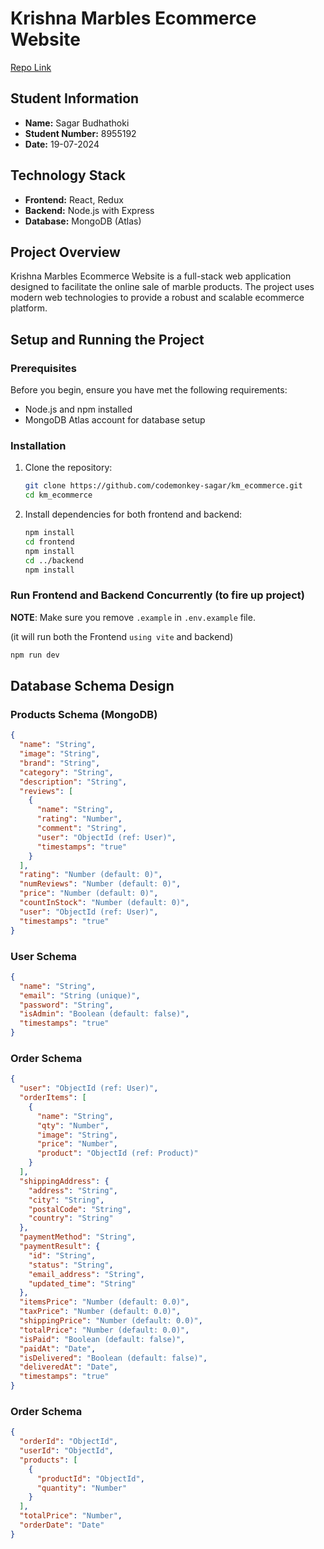 # Krishna Marbles Ecommerce Website

[Repo Link](https://github.com/codemonkey-sagar/km_ecommerce)

## Student Information

- **Name:** Sagar Budhathoki
- **Student Number:** 8955192
- **Date:** 19-07-2024

## Technology Stack

- **Frontend:** React, Redux
- **Backend:** Node.js with Express
- **Database:** MongoDB (Atlas)

## Project Overview

Krishna Marbles Ecommerce Website is a full-stack web application designed to facilitate the online sale of marble products. The project uses modern web technologies to provide a robust and scalable ecommerce platform.

## Setup and Running the Project

### Prerequisites

Before you begin, ensure you have met the following requirements:

- Node.js and npm installed
- MongoDB Atlas account for database setup

### Installation

1. Clone the repository:

   ```sh
   git clone https://github.com/codemonkey-sagar/km_ecommerce.git
   cd km_ecommerce
   ```

2. Install dependencies for both frontend and backend:
   ```sh
   npm install
   cd frontend
   npm install
   cd ../backend
   npm install
   ```

### Run Frontend and Backend Concurrently (to fire up project)

**NOTE**: Make sure you remove `.example` in `.env.example` file.

(it will run both the Frontend `using vite` and backend)

```sh
npm run dev
```

## Database Schema Design

### Products Schema (MongoDB)

```json
{
  "name": "String",
  "image": "String",
  "brand": "String",
  "category": "String",
  "description": "String",
  "reviews": [
    {
      "name": "String",
      "rating": "Number",
      "comment": "String",
      "user": "ObjectId (ref: User)",
      "timestamps": "true"
    }
  ],
  "rating": "Number (default: 0)",
  "numReviews": "Number (default: 0)",
  "price": "Number (default: 0)",
  "countInStock": "Number (default: 0)",
  "user": "ObjectId (ref: User)",
  "timestamps": "true"
}
```

### User Schema

```json
{
  "name": "String",
  "email": "String (unique)",
  "password": "String",
  "isAdmin": "Boolean (default: false)",
  "timestamps": "true"
}
```

### Order Schema

```json
{
  "user": "ObjectId (ref: User)",
  "orderItems": [
    {
      "name": "String",
      "qty": "Number",
      "image": "String",
      "price": "Number",
      "product": "ObjectId (ref: Product)"
    }
  ],
  "shippingAddress": {
    "address": "String",
    "city": "String",
    "postalCode": "String",
    "country": "String"
  },
  "paymentMethod": "String",
  "paymentResult": {
    "id": "String",
    "status": "String",
    "email_address": "String",
    "updated_time": "String"
  },
  "itemsPrice": "Number (default: 0.0)",
  "taxPrice": "Number (default: 0.0)",
  "shippingPrice": "Number (default: 0.0)",
  "totalPrice": "Number (default: 0.0)",
  "isPaid": "Boolean (default: false)",
  "paidAt": "Date",
  "isDelivered": "Boolean (default: false)",
  "deliveredAt": "Date",
  "timestamps": "true"
}
```

### Order Schema

```json
{
  "orderId": "ObjectId",
  "userId": "ObjectId",
  "products": [
    {
      "productId": "ObjectId",
      "quantity": "Number"
    }
  ],
  "totalPrice": "Number",
  "orderDate": "Date"
}
```
